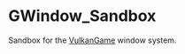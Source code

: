 # GWindow_Sandbox
Sandbox for the [VulkanGame](https://github.com/metalmario971/VulkanGame) window system.